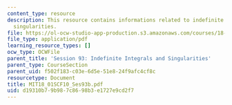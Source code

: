 ```yaml
---
content_type: resource
description: This resource contains informations related to indefinite integrals and
  singularities.
file: https://ol-ocw-studio-app-production.s3.amazonaws.com/courses/18-01sc-single-variable-calculus-fall-2010/d19310b79b987c8698b3e1727e9cd2f7_MIT18_01SCF10_Ses93b.pdf
file_type: application/pdf
learning_resource_types: []
ocw_type: OCWFile
parent_title: 'Session 93: Indefinite Integrals and Singularities'
parent_type: CourseSection
parent_uid: f502f183-c03e-6d5e-51e8-24f9afc4cf8c
resourcetype: Document
title: MIT18_01SCF10_Ses93b.pdf
uid: d19310b7-9b98-7c86-98b3-e1727e9cd2f7
---
```

